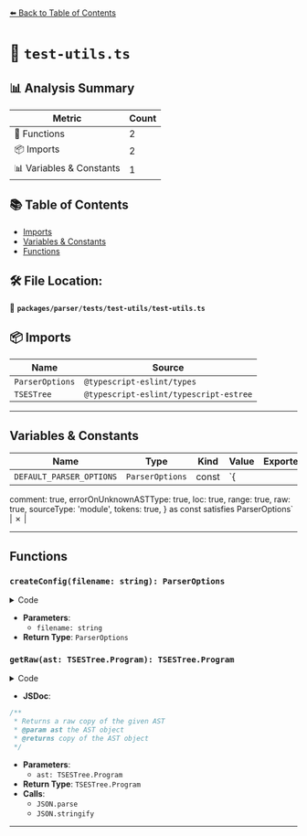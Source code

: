 [⬅️ Back to Table of Contents](../../../../index.md)

# 📄 `test-utils.ts`

## 📊 Analysis Summary

| Metric | Count |
|--------|-------|
| 🔧 Functions | 2 |
| 📦 Imports | 2 |
| 📊 Variables & Constants | 1 |

## 📚 Table of Contents

- [Imports](#imports)
- [Variables & Constants](#variables-constants)
- [Functions](#functions)

## 🛠️ File Location:
📂 **`packages/parser/tests/test-utils/test-utils.ts`**

## 📦 Imports

| Name | Source |
|------|--------|
| `ParserOptions` | `@typescript-eslint/types` |
| `TSESTree` | `@typescript-eslint/typescript-estree` |


---

## Variables & Constants

| Name | Type | Kind | Value | Exported |
|------|------|------|-------|----------|
| `DEFAULT_PARSER_OPTIONS` | `ParserOptions` | const | `{
  comment: true,
  errorOnUnknownASTType: true,
  loc: true,
  range: true,
  raw: true,
  sourceType: 'module',
  tokens: true,
} as const satisfies ParserOptions` | ✗ |


---

## Functions

### `createConfig(filename: string): ParserOptions`

<details><summary>Code</summary>

```ts
export function createConfig(filename: string): ParserOptions {
  return {
    ...DEFAULT_PARSER_OPTIONS,
    filePath: filename,
    project: './tsconfig.json',
    tsconfigRootDir: FIXTURES_DIR,
  };
}
```
</details>

- **Parameters**:
  - `filename: string`
- **Return Type**: `ParserOptions`
### `getRaw(ast: TSESTree.Program): TSESTree.Program`

<details><summary>Code</summary>

```ts
export function getRaw(ast: TSESTree.Program): TSESTree.Program {
  return JSON.parse(
    JSON.stringify(ast, (key, value) => {
      if ((key === 'start' || key === 'end') && typeof value === 'number') {
        return undefined;
      }
      return value;
    }),
  );
}
```
</details>

- **JSDoc**:
```ts
/**
 * Returns a raw copy of the given AST
 * @param ast the AST object
 * @returns copy of the AST object
 */
```

- **Parameters**:
  - `ast: TSESTree.Program`
- **Return Type**: `TSESTree.Program`
- **Calls**:
  - `JSON.parse`
  - `JSON.stringify`

---